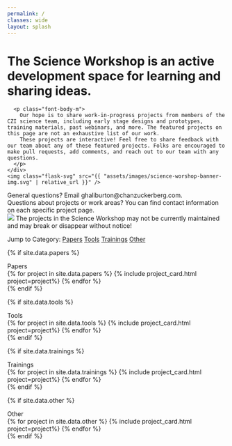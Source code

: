 ```yaml
---
permalink: /
classes: wide
layout: splash
---
```

<div class="bg-gray">
  <div class="flex">
    <div>
      <h1 class="font-header-xxl">The Science Workshop is an active development space for learning and sharing ideas.</h1>

      <p class="font-body-m">
        Our hope is to share work-in-progress projects from members of the CZI science team, including early stage designs and prototypes, training materials, past webinars, and more. The featured projects on this page are not an exhaustive list of our work.
        These projects are interactive! Feel free to share feedback with our team about any of these featured projects. Folks are encouraged to make pull requests, add comments, and reach out to our team with any questions.
      </p>
    </div>
    <img class="flask-svg" src="{{ "assets/images/science-worshop-banner-img.svg" | relative_url }}" />
  </div>
  <div>
    <div>General questions? Email ghaliburton@chanzuckerberg.com.</div>
    <div>Questions about projects or work areas? You can find contact information on each specific project page.</div>
  </div>
</div>

<div class="warning font-body-l">
  <img class="icon-large" src="{{ "assets/images/exclamation.svg" | relative_url }}">
  The projects in the Science Workshop may not be currently maintained and may break or disappear without notice!
</div>

<span class="font-body-m">Jump to Category:</span>
<a class="category-link font-body-m" href="#papers">Papers</a>
<a class="category-link font-body-m" href="#tools">Tools</a>
<a class="category-link font-body-m" href="#trainings">Trainings</a>
<a class="category-link font-body-m" href="#other">Other</a>

<!-- Papers project details from _data/projects.yml -->
{% if site.data.papers %}
  <div id="papers" class="font-header-xl">Papers</div>
  <div class="card-container">
    {% for project in site.data.papers %}
      {% include project_card.html project=project%}
    {% endfor %}
  </div>
{% endif %}

<!-- Tools project details from _data/tools.yml -->
{% if site.data.tools %}
  <div id="tools" class="font-header-xl">Tools</div>
  <div class="card-container">
    {% for project in site.data.tools %}
      {% include project_card.html project=project%}
    {% endfor %}
  </div>
{% endif %}

<!-- Trainings project details from _data/trainings.yml -->
{% if site.data.trainings %}
  <div id="trainings" class="font-header-xl">Trainings</div>
  <div class="card-container">
    {% for project in site.data.trainings %}
      {% include project_card.html project=project%}
    {% endfor %}
  </div>
{% endif %}

<!-- Other project details from _data/other.yml -->
{% if site.data.other %}
  <div id="other" class="font-header-xl">Other</div>
  <div class="card-container">
    {% for project in site.data.other %}
      {% include project_card.html project=project%}
    {% endfor %}
  </div>
{% endif %}
